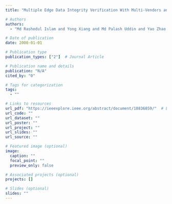 ```yaml
---
title: "Multiple Edge Data Integrity Verification With Multi-Vendors and Multi-Servers in Mobile Edge Computing"

# Authors
authors:
  - "Md Rashedul Islam and Yong Xiang and Md Palash Uddin and Yao Zhao and Jonathan Kua and Longxiang Gao"

# Date of publication
date: 2000-01-01

# Publication type
publication_types: ["2"]  # Journal Article

# Publication name and details
publication: "N/A"
cited_by: "0"

# Tags for categorization
tags:
  - ""

# Links to resources
url_pdf: "https://ieeexplore.ieee.org/abstract/document/10836859/"  # Link to the resource
url_code: ""
url_dataset: ""
url_poster: ""
url_project: ""
url_slides: ""
url_source: ""

# Featured image (optional)
image:
  caption: ""
  focal_point: ""
  preview_only: false

# Associated projects (optional)
projects: []

# Slides (optional)
slides: ""
---
```

